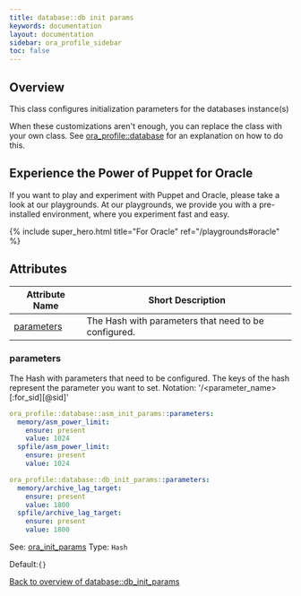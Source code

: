 ```yaml
---
title: database::db init params
keywords: documentation
layout: documentation
sidebar: ora_profile_sidebar
toc: false
---
```

## Overview

This class configures initialization parameters for the databases instance(s)

When these customizations aren't enough, you can replace the class with your own class. See [ora_profile::database](./database.html) for an explanation on how to do this.





## Experience the Power of Puppet for Oracle

If you want to play and experiment with Puppet and Oracle, please take a look at our playgrounds. At our playgrounds, we provide you with a pre-installed environment, where you experiment fast and easy.

{% include super_hero.html title="For Oracle" ref="/playgrounds#oracle" %}


## Attributes



Attribute Name                                     | Short Description                                    |
-------------------------------------------------- | ---------------------------------------------------- |
[parameters](#database::db_init_params_parameters) | The Hash with parameters that need to be configured. |




### parameters<a name='database::db_init_params_parameters'>

The Hash with parameters that need to be configured.
The keys of the hash represent the parameter you want to set.
Notation: '<scope>/<parameter_name>[:for_sid][@sid]'

```yaml
ora_profile::database::asm_init_params::parameters:
  memory/asm_power_limit:
    ensure: present
    value: 1024
  spfile/asm_power_limit:
    ensure: present
    value: 1024
```

```yaml
ora_profile::database::db_init_params::parameters:
  memory/archive_lag_target:
    ensure: present
    value: 1800
  spfile/archive_lag_target:
    ensure: present
    value: 1800
```

See: [ora_init_params](https://www.enterprisemodules.com/docs/ora_config/ora_init_param.html)
Type: `Hash`

Default:`{}`

[Back to overview of database::db_init_params](#attributes)
